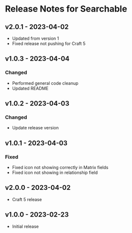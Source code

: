 # Release Notes for Searchable

## v2.0.1 - 2023-04-02
- Updated from version 1
- Fixed release not pushing for Craft 5

## v1.0.3 - 2023-04-04

### Changed
- Performed general code cleanup
- Updated README

## v1.0.2 - 2023-04-03

### Changed
- Update release version

## v1.0.1 - 2023-04-03

### Fixed
- Fixed icon not showing correctly in Matrix fields
- Fixed icon not showing in relationship field

## v2.0.0 - 2023-04-02
- Craft 5 release

## v1.0.0 - 2023-02-23
- Initial release
